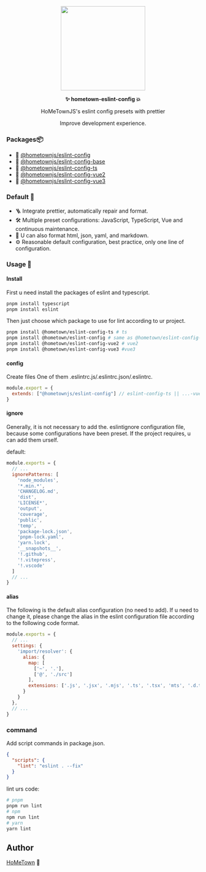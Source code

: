 <p align="center">
  <img width="220px" src="https://i.ibb.co/DCSdYrY/i-va-5.png" />
</p>
<p align="center"><b>✨ hometown-eslint-config 💥</b></p>
<p align="center">HoMeTownJS's eslint config presets with prettier</p>
<p align="center">Improve development experience.</p>

### Packages📦

- 🚙 [@hometownjs/eslint-config](https://github.com/HoMeTownJS/hometown-eslint-config/tree/main/packages/default)
- 🚐 [@hometownjs/eslint-config-base](https://github.com/HoMeTownJS/hometown-eslint-config/tree/main/packages/base)
- 🚚 [@hometownjs/eslint-config-ts](https://github.com/HoMeTownJS/hometown-eslint-config/tree/main/packages/ts)
- 🚜 [@hometownjs/eslint-config-vue2](https://github.com/HoMeTownJS/hometown-eslint-config/tree/main/packages/vue2)
- 🚗 [@hometownjs/eslint-config-vue3](https://github.com/HoMeTownJS/hometown-eslint-config/tree/main/packages/vue3)

### Default 🚁

- 🪜 Integrate prettier, automatically repair and format.
- 🛠 Multiple preset configurations: JavaScript, TypeScript, Vue and continuous maintenance.
- 🧲 U can also format html, json, yaml, and markdown.
- ⚙️ Reasonable default configuration, best practice, only one line of configuration.

### Usage 🤩

#### Install

First u need install the packages of eslint and typescript.

```bash
pnpm install typescript
pnpm install eslint
```

Then just choose which package to use for lint according to ur project.

```bash
pnpm install @hometown/eslint-config-ts # ts
pnpm install @hometown/eslint-config # same as @hometown/eslint-config-ts
pnpm install @hometown/eslint-config-vue2 # vue2
pnpm install @hometown/eslint-config-vue3 #vue3
```

#### config

Create files One of them .eslintrc.js/.eslintrc.json/.eslintrc.

```js
module.export = {
  extends: ["@hometownjs/eslint-config"] // eslint-config-ts || ...-vue2 || ...vue3
}
```

#### ignore

Generally, it is not necessary to add the. eslintignore configuration file, because some configurations have been preset. If the project requires, u can add them urself.

default:

```js
module.exports = {
  // ...
  ignorePatterns: [
    'node_modules',
    '*.min.*',
    'CHANGELOG.md',
    'dist',
    'LICENSE*',
    'output',
    'coverage',
    'public',
    'temp',
    'package-lock.json',
    'pnpm-lock.yaml',
    'yarn.lock',
    '__snapshots__',
    '!.github',
    '!.vitepress',
    '!.vscode'
  ]
  // ...
}
```

#### alias

The following is the default alias configuration (no need to add). If u need to change it, please change the alias in the eslint configuration file according to the following code format.

```js
module.exports = {
  // ...
  settings: {
    'import/resolver': {
      alias: {
        map: [
          ['~', '.'],
          ['@', './src']
        ],
        extensions: ['.js', '.jsx', '.mjs', '.ts', '.tsx', 'mts', '.d.ts']
      }
    }
  },
  // ...
}
```

### command

Add script commands in package.json.

```json
{
  "scripts": {
    "lint": "eslint . --fix"
  }
}
```

lint urs code:

```bash
# pnpm
pnpm run lint
# npm
npm run lint
# yarn
yarn lint
```

## Author

[HoMeTown](https://juejin.cn/user/4116184668057390) 🙊
